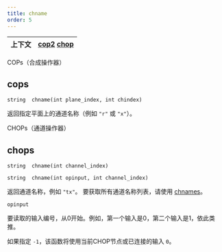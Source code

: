 ```yaml
---
title: chname
order: 5
---
```

| 上下文 | [cop2](../contexts/cop2.html)  [chop](../contexts/chop.html) |
| --- | --- |

COPs（合成操作器）

## cops

`string  chname(int plane_index, int chindex)`

返回指定平面上的通道名称（例如 `"r"` 或 `"x"`）。

CHOPs（通道操作器）

## chops

`string  chname(int channel_index)`

`string  chname(int opinput, int channel_index)`

返回通道名称，例如 `"tx"`。
要获取所有通道名称列表，请使用 [chnames](/zh-cn/houdini-vex/chop/chnames "返回指定CHOP输入的所有通道名称")。

`opinput`

要读取的输入编号，从0开始。例如，第一个输入是0，第二个输入是1，依此类推。

如果指定 `-1`，该函数将使用当前CHOP节点或已连接的输入 `0`。
